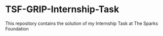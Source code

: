 # TSF-GRIP-Internship-Task
This repository contains the solution of my Internship Task at The Sparks Foundation
